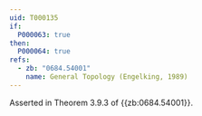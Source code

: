```yaml
---
uid: T000135
if:
  P000063: true
then:
  P000064: true
refs:
  - zb: "0684.54001"
    name: General Topology (Engelking, 1989)
---
```


Asserted in Theorem 3.9.3 of {{zb:0684.54001}}.